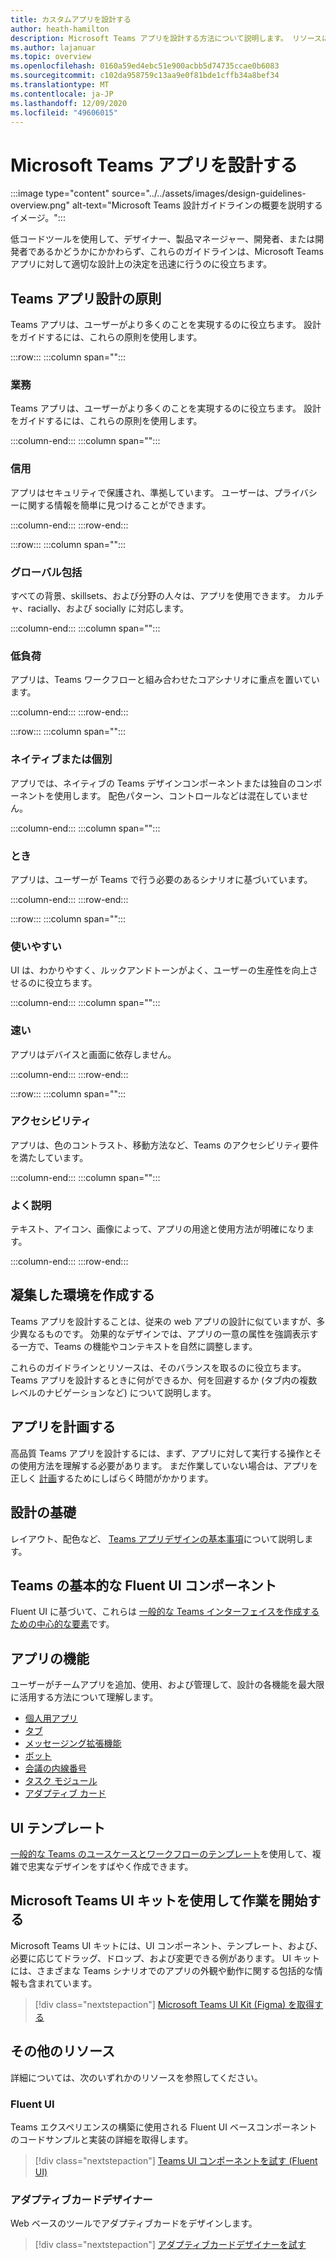 ```yaml
---
title: カスタムアプリを設計する
author: heath-hamilton
description: Microsoft Teams アプリを設計する方法について説明します。 リソースには、Microsoft Teams UI Kit、ベストプラクティス、例などが含まれます。
ms.author: lajanuar
ms.topic: overview
ms.openlocfilehash: 0160a59ed4ebc51e900acbb5d74735ccae0b6083
ms.sourcegitcommit: c102da958759c13aa9e0f81bde1cffb34a8bef34
ms.translationtype: MT
ms.contentlocale: ja-JP
ms.lasthandoff: 12/09/2020
ms.locfileid: "49606015"
---
```

# <a name="designing-your-microsoft-teams-app"></a>Microsoft Teams アプリを設計する

:::image type="content" source="../../assets/images/design-guidelines-overview.png" alt-text="Microsoft Teams 設計ガイドラインの概要を説明するイメージ。":::

低コードツールを使用して、デザイナー、製品マネージャー、開発者、または開発者であるかどうかにかかわらず、これらのガイドラインは、Microsoft Teams アプリに対して適切な設計上の決定を迅速に行うのに役立ちます。

## <a name="teams-app-design-principles"></a>Teams アプリ設計の原則

Teams アプリは、ユーザーがより多くのことを実現するのに役立ちます。 設計をガイドするには、これらの原則を使用します。

:::row:::
   :::column span="":::

### <a name="collaborative"></a>業務

Teams アプリは、ユーザーがより多くのことを実現するのに役立ちます。 設計をガイドするには、これらの原則を使用します。

   :::column-end:::
   :::column span="":::

### <a name="trustworthy"></a>信用

アプリはセキュリティで保護され、準拠しています。 ユーザーは、プライバシーに関する情報を簡単に見つけることができます。

   :::column-end:::
:::row-end:::

:::row:::
   :::column span="":::

### <a name="globally-inclusive"></a>グローバル包括

すべての背景、skillsets、および分野の人々は、アプリを使用できます。 カルチャ、racially、および socially に対応します。

   :::column-end:::
   :::column span="":::

### <a name="light"></a>低負荷

アプリは、Teams ワークフローと組み合わせたコアシナリオに重点を置いています。

   :::column-end:::
:::row-end:::

:::row:::
   :::column span="":::

### <a name="native-or-distinct"></a>ネイティブまたは個別

アプリでは、ネイティブの Teams デザインコンポーネントまたは独自のコンポーネントを使用します。 配色パターン、コントロールなどは混在していません。

   :::column-end:::
   :::column span="":::

### <a name="useful"></a>とき

アプリは、ユーザーが Teams で行う必要のあるシナリオに基づいています。

   :::column-end:::
:::row-end:::

:::row:::
   :::column span="":::

### <a name="easy-to-use"></a>使いやすい

UI は、わかりやすく、ルックアンドトーンがよく、ユーザーの生産性を向上させるのに役立ちます。

   :::column-end:::
   :::column span="":::

### <a name="responsive"></a>速い

アプリはデバイスと画面に依存しません。

   :::column-end:::
:::row-end:::

:::row:::
   :::column span="":::

### <a name="accessible"></a>アクセシビリティ

アプリは、色のコントラスト、移動方法など、Teams のアクセシビリティ要件を満たしています。

   :::column-end:::
   :::column span="":::

### <a name="well-described"></a>よく説明

テキスト、アイコン、画像によって、アプリの用途と使用方法が明確になります。

   :::column-end:::
:::row-end:::

## <a name="creating-a-cohesive-experience"></a>凝集した環境を作成する

Teams アプリを設計することは、従来の web アプリの設計に似ていますが、多少異なるものです。 効果的なデザインでは、アプリの一意の属性を強調表示する一方で、Teams の機能やコンテキストを自然に調整します。

これらのガイドラインとリソースは、そのバランスを取るのに役立ちます。 Teams アプリを設計するときに何ができるか、何を回避するか (タブ内の複数レベルのナビゲーションなど) について説明します。

## <a name="planning-your-app"></a>アプリを計画する

高品質 Teams アプリを設計するには、まず、アプリに対して実行する操作とその使用方法を理解する必要があります。 まだ作業していない場合は、アプリを正しく [計画](../../concepts/extensibility-points.md)するためにしばらく時間がかかります。

## <a name="design-fundamentals"></a>設計の基礎

レイアウト、配色など、 [Teams アプリデザインの基本事項](design-teams-app-fundamentals.md)について説明します。

## <a name="basic-fluent-ui-components-for-teams"></a>Teams の基本的な Fluent UI コンポーネント

Fluent UI に基づいて、これらは [一般的な Teams インターフェイスを作成するための中心的な要素](design-teams-app-basic-ui-components.md)です。

## <a name="app-capabilities"></a>アプリの機能

ユーザーがチームアプリを追加、使用、および管理して、設計の各機能を最大限に活用する方法について理解します。

* [個人用アプリ](../../concepts/design/personal-apps.md)
* [タブ](../../tabs/design/tabs.md)
* [メッセージング拡張機能](../../messaging-extensions/design/messaging-extension-design.md)
* [ボット](../../bots/design/bots.md)
* [会議の内線番号](../../apps-in-teams-meetings/design/designing-apps-in-meetings.md)
* [タスク モジュール](../../task-modules-and-cards/task-modules/design-teams-task-modules.md)
* [アダプティブ カード](../../task-modules-and-cards/cards/design-effective-cards.md)

## <a name="ui-templates"></a>UI テンプレート

[一般的な Teams のユースケースとワークフローのテンプレート](design-teams-app-ui-templates.md)を使用して、複雑で忠実なデザインをすばやく作成できます。

## <a name="get-started-with-the-microsoft-teams-ui-kit"></a>Microsoft Teams UI キットを使用して作業を開始する

Microsoft Teams UI キットには、UI コンポーネント、テンプレート、および、必要に応じてドラッグ、ドロップ、および変更できる例があります。 UI キットには、さまざまな Teams シナリオでのアプリの外観や動作に関する包括的な情報も含まれています。

> [!div class="nextstepaction"]
> [Microsoft Teams UI Kit (Figma) を取得する](https://www.figma.com/community/file/916836509871353159)

## <a name="other-resources"></a>その他のリソース

詳細については、次のいずれかのリソースを参照してください。

### <a name="fluent-ui"></a>Fluent UI

Teams エクスペリエンスの構築に使用される Fluent UI ベースコンポーネントのコードサンプルと実装の詳細を取得します。

> [!div class="nextstepaction"]
> [Teams UI コンポーネントを試す (Fluent UI)](https://fluentsite.z22.web.core.windows.net/)

### <a name="adaptive-cards-designer"></a>アダプティブカードデザイナー

Web ベースのツールでアダプティブカードをデザインします。

> [!div class="nextstepaction"]
> [アダプティブカードデザイナーを試す](https://adaptivecards.io/designer/)
